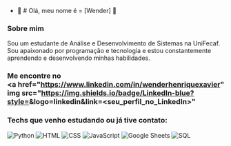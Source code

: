 - 👋  # Olá, meu nome é = [Wender] 👋

### Sobre mim
Sou um estudante de Análise e Desenvolvimento de Sistemas na UniFecaf. Sou apaixonado por programação e tecnologia e estou constantemente aprendendo e desenvolvendo minhas habilidades.


### Me encontre no <div><a href="https://www.linkedin.com/in/wenderhenriquexavier" img src="https://img.shields.io/badge/LinkedIn-blue?style=<estilo>&logo=linkedin&link=<seu_perfil_no_LinkedIn>"</a>
</div>
<!---
[![LinkedIn](https://img.shields.io/badge/LinkedIn-blue?style=<estilo>&logo=linkedin&link=<seu_perfil_no_LinkedIn>)](https://www.linkedin.com/in/wenderhenriquexavier)
--->

### Techs que venho estudando ou já tive contato:

![Python](https://img.shields.io/badge/Python-3776AB?style=for-the-badge&logo=python&logoColor=white)
![HTML](https://img.shields.io/badge/HTML-E34F26?style=for-the-badge&logo=html5&logoColor=white)
![CSS](https://img.shields.io/badge/CSS-1572B6?style=for-the-badge&logo=css3&logoColor=white)
![JavaScript](https://img.shields.io/badge/JavaScript-F7DF1E?style=for-the-badge&logo=javascript&logoColor=black)
![Google Sheets](https://img.shields.io/badge/Google_Sheets-34A853?style=for-the-badge&logo=google-sheets&logoColor=white)
![SQL](https://img.shields.io/badge/SQL-4479A1?style=for-the-badge&logo=postgresql&logoColor=white)






<!---
WenderHXavier/WenderHXavier is a ✨ special ✨ repository because its `README.md` (this file) appears on your GitHub profile.
You can click the Preview link to take a look at your changes.
--->
